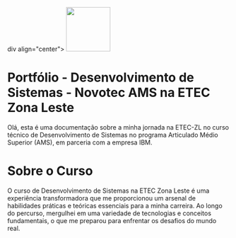  div align="center">
<img width="100" src="Shapes/Title-Portfolio.png"> 
</div>


# Portfólio - Desenvolvimento de Sistemas - Novotec AMS na ETEC Zona Leste
Olá, esta é uma documentação sobre a minha jornada na ETEC-ZL no curso técnico de Desenvolvimento de Sistemas no programa Articulado Médio Superior (AMS), em parceria com a empresa IBM.

# Sobre o Curso

O curso de Desenvolvimento de Sistemas na ETEC Zona Leste é uma experiência transformadora que me proporcionou um arsenal de habilidades práticas e teóricas essenciais para a minha carreira. Ao longo do percurso, mergulhei em uma variedade de tecnologias e conceitos fundamentais, o que me preparou para enfrentar os desafios do mundo real.
